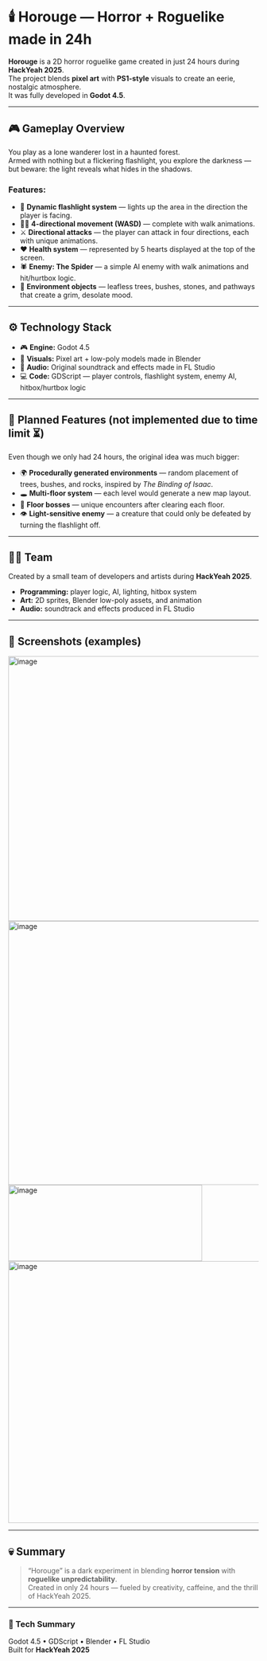 # 🕯️ Horouge — Horror + Roguelike made in 24h

**Horouge** is a 2D horror roguelike game created in just 24 hours during **HackYeah 2025**.  
The project blends **pixel art** with **PS1-style** visuals to create an eerie, nostalgic atmosphere.  
It was fully developed in **Godot 4.5**.

---

## 🎮 Gameplay Overview

You play as a lone wanderer lost in a haunted forest.  
Armed with nothing but a flickering flashlight, you explore the darkness —  
but beware: the light reveals what hides in the shadows.

### Features:
- 🔦 **Dynamic flashlight system** — lights up the area in the direction the player is facing.  
- 🚶‍♂️ **4-directional movement (WASD)** — complete with walk animations.  
- ⚔️ **Directional attacks** — the player can attack in four directions, each with unique animations.  
- ❤️ **Health system** — represented by 5 hearts displayed at the top of the screen.  
- 🕷️ **Enemy: The Spider** — a simple AI enemy with walk animations and hit/hurtbox logic.  
- 🌲 **Environment objects** — leafless trees, bushes, stones, and pathways that create a grim, desolate mood.

---

## ⚙️ Technology Stack

- 🎮 **Engine:** Godot 4.5  
- 🎨 **Visuals:** Pixel art + low-poly models made in Blender  
- 🎵 **Audio:** Original soundtrack and effects made in FL Studio  
- 💻 **Code:** GDScript — player controls, flashlight system, enemy AI, hitbox/hurtbox logic

---

## 🧩 Planned Features (not implemented due to time limit ⏳)

Even though we only had 24 hours, the original idea was much bigger:

- 🌍 **Procedurally generated environments** — random placement of trees, bushes, and rocks, inspired by *The Binding of Isaac*.  
- 🕳️ **Multi-floor system** — each level would generate a new map layout.  
- 👹 **Floor bosses** — unique encounters after clearing each floor.  
- 👁️ **Light-sensitive enemy** — a creature that could only be defeated by turning the flashlight off.

---

## 🧑‍💻 Team

Created by a small team of developers and artists during **HackYeah 2025**.

- **Programming:** player logic, AI, lighting, hitbox system
- **Art:** 2D sprites, Blender low-poly assets, and animation  
- **Audio:** soundtrack and effects produced in FL Studio  

---

## 📸 Screenshots (examples)
<img width="944" height="532" alt="image" src="https://github.com/user-attachments/assets/08d670a0-e10c-457a-8d59-9d95f4f79ca7" />
<img width="929" height="530" alt="image" src="https://github.com/user-attachments/assets/4cad66eb-8cae-46da-baec-df5cf7416895" />
<img width="390" height="153" alt="image" src="https://github.com/user-attachments/assets/5dfa9028-4f56-4dc0-b188-26a9d0cdd316" />
<img width="882" height="526" alt="image" src="https://github.com/user-attachments/assets/b2d0875e-abdc-45d9-9e8f-40c57fa1ec6e" />



---

## 💀 Summary

> “Horouge” is a dark experiment in blending **horror tension** with **roguelike unpredictability**.  
> Created in only 24 hours — fueled by creativity, caffeine, and the thrill of HackYeah 2025.

---

### 🔗 Tech Summary
Godot 4.5 • GDScript • Blender • FL Studio  
Built for **HackYeah 2025**
